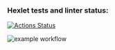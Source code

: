 ### Hexlet tests and linter status:

[![Actions Status](https://github.com/gooonzick/devops-for-programmers-project-74/workflows/hexlet-check/badge.svg)](https://github.com/gooonzick/devops-for-programmers-project-74/actions)

![example workflow](https://github.com/gooonzick/devops-for-programmers-project-74/actions/workflows/main.yml/badge.svg)
